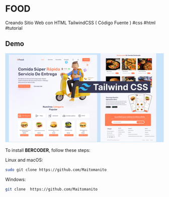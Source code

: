 # FOOD

Creando Sitio Web con HTML TailwindCSS ( Código Fuente ) #css #html #tutorial
## Demo

![Anon Desktop Demo](./miniature-food.png "Desktop Demo")

To install **BERCODER**, follow these steps:

Linux and macOS:

```bash
sudo git clone https://github.com/Maitomanito
```

Windows:

```bash
git clone  https://github.com/Maitomanito
```
